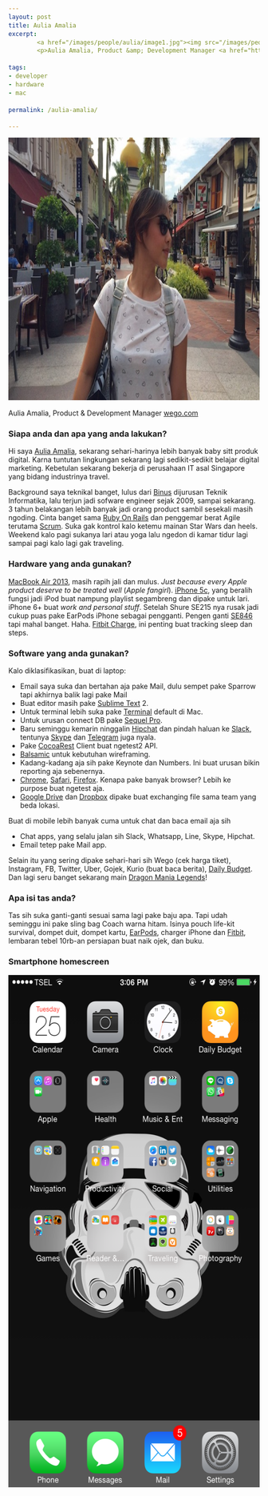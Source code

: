 ```yaml
---
layout: post
title: Aulia Amalia
excerpt:
        <a href="/images/people/aulia/image1.jpg"><img src="/images/people/aulia/aamalia.jpg" alt="Aulia Amalia" width="700" height="525" class="alignnone size-large wp-image-262" /></a>
        <p>Aulia Amalia, Product &amp; Development Manager <a href="http://www.wego.co.id/">wego.com</a></p>

tags:
- developer
- hardware
- mac

permalink: /aulia-amalia/

---
```


<a href="/images/people/aulia/image1.jpg"><img src="/images/people/aulia/aamalia.jpg" alt="Aulia Amalia" width="700" height="525" class="alignnone size-large wp-image-262" /></a>

<p>Aulia Amalia, Product &amp; Development Manager <a href="http://www.wego.co.id/">wego.com</a></p>

<!--more-->

<h3>Siapa anda dan apa yang anda lakukan?</h3>
<p>
Hi saya <a href="https://twitter.com/aamalia">Aulia Amalia</a>, sekarang sehari-harinya lebih banyak baby sitt produk digital. Karna tuntutan lingkungan sekarang lagi sedikit-sedikit belajar digital marketing. Kebetulan sekarang bekerja di perusahaan IT asal Singapore yang bidang industrinya travel. </p>
<p>Background saya teknikal banget, lulus dari <a href="http://binus.ac.id/">Binus</a> dijurusan Teknik Informatika, lalu terjun jadi sofware engineer sejak 2009, sampai sekarang. 3 tahun belakangan lebih banyak jadi orang product sambil sesekali masih ngoding. Cinta banget sama <a href="http://rubyonrails.org/">Ruby On Rails</a> dan penggemar berat Agile terutama <a href="https://en.wikipedia.org/wiki/Scrum_(software_development)">Scrum</a>. Suka gak kontrol kalo ketemu mainan Star Wars dan heels. Weekend kalo pagi sukanya lari atau yoga lalu ngedon di kamar tidur lagi sampai pagi kalo lagi gak traveling.
</p>

<h3>Hardware yang anda gunakan?</h3>
<p> <a href="http://www.everymac.com/systems/apple/macbook-air/specs/macbook-air-core-i5-1.3-13-mid-2013-specs.html">MacBook Air 2013</a>, masih rapih jali dan mulus. <em>Just because every Apple product deserve to be treated well</em> (<em>Apple fangirl</em>). <a href="https://en.wikipedia.org/wiki/IPhone_5C">iPhone 5c</a>, yang beralih fungsi jadi iPod buat nampung playlist segambreng dan dipake untuk lari. iPhone 6+ buat <em>work and personal stuff</em>. Setelah Shure SE215 nya rusak jadi cukup puas pake EarPods iPhone sebagai pengganti. Pengen ganti <a href="http://www.shure.co.uk/products/earphones/se846">SE846</a> tapi mahal banget. Haha. <a href="https://www.fitbit.com/charge">Fitbit Charge</a>, ini penting buat tracking sleep dan steps.</p>

<h3>Software yang anda gunakan?</h3>
<p>
Kalo diklasifikasikan, buat di laptop:
<ul>
<li>Email saya suka dan bertahan aja pake Mail, dulu sempet pake Sparrow tapi akhirnya balik lagi pake Mail</li>
<li>Buat editor masih pake <a href="https://www.sublimetext.com/">Sublime Text</a> 2. </li>
<li>Untuk terminal lebih suka pake <a href="https://en.wikipedia.org/wiki/Terminal_(OS_X)">Terminal</a> default di Mac. </li>
<li>Untuk urusan connect DB pake <a href="http://www.sequelpro.com/">Sequel Pro</a>. </li>
<li>Baru seminggu kemarin ninggalin <a href="https://www.hipchat.com/">Hipchat</a> dan pindah haluan ke <a href="https://slack.com/">Slack</a>, tentunya <a href="http://skype.com">Skype</a> dan <a href="https://telegram.org">Telegram</a> juga nyala. </li>
<li>Pake <a href="https://github.com/mmattozzi/cocoa-rest-client">CocoaRest</a> Client buat ngetest2 API. </li>
<li><a href="http://balsamiq.com">Balsamic</a> untuk kebutuhan wireframing. </li>
<li>Kadang-kadang aja sih pake Keynote dan Numbers. Ini buat urusan bikin reporting aja sebenernya.</li>
<li><a href="http://google.com/chrome">Chrome</a>, <a href="https://www.apple.com/safari/">Safari</a>, <a href="https://www.mozilla.org/en-US/firefox/new/">Firefox</a>. Kenapa pake banyak browser? Lebih ke purpose buat ngetest aja. </li>
<li><a href="http://drive.google.com">Google Drive</a> dan <a href="http://dropbox.com/">Dropbox</a> dipake buat exchanging file sama team yang beda lokasi.</li>
</ul>
</p>

<p>
Buat di mobile lebih banyak cuma untuk chat dan baca email aja sih
<ul>
<li>Chat apps, yang selalu jalan sih Slack, Whatsapp, Line, Skype, Hipchat.</li>
<li>Email tetep pake Mail app.</li>
</ul>
</p>
<p>Selain itu yang sering dipake sehari-hari sih Wego (cek harga tiket), Instagram, FB, Twitter, Uber, Gojek, Kurio (buat baca berita), <a href="https://itunes.apple.com/us/app/daily-budget-original-fastest/id651896614?mt=8">Daily Budget</a>.
Dan lagi seru banget sekarang main <a href="https://itunes.apple.com/id/app/dragon-mania-legends/id882507985?mt=8">Dragon Mania Legends</a>!
</p>

<h3>Apa isi tas anda?</h3>
<p>
Tas sih suka ganti-ganti sesuai sama lagi pake baju apa. Tapi udah seminggu ini pake sling bag Coach warna hitam. Isinya pouch life-kit survival, dompet duit, dompet kartu, <a href="http://www.apple.com/shop/product/MD827LL/A/apple-earpods-with-remote-and-mic">EarPods</a>, charger iPhone dan <a href="https://www.fitbit.com/">Fitbit</a>, lembaran tebel 10rb-an persiapan buat naik ojek, dan buku.
</p>
<h3>Smartphone homescreen</h3>
<a href="/images/people/aulia/image2.png"><img src="/images/people/aulia/image2-576x1024.png" alt="image2" width="576" height="1024" class="alignnone size-large wp-image-264" /></a>
